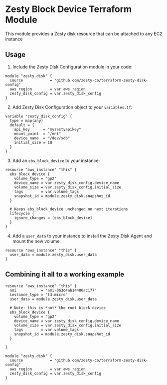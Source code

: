 # Zesty Block Device Terraform Module
This module provides a Zesty disk resource that can be attached to any EC2 instance

## Usage

1. Include the Zesty Disk Configuration module in your code:
```hcl
module "zesty_disk" {
  source            = "github.com/zesty-co/terraform-zesty-disk-config"
  aws_region        = var.aws_region
  zesty_disk_config = var.zesty_disk_config
}
```

2. Add Zesty Disk Configuration object to your `variables.tf`:
```hcl
variable "zesty_disk_config" {
  type = map(any)
  default = {
    api_key      = "myzestyapikey"
    mount_point  = "/mnt"
    device_name  = "/dev/sdb"
    initial_size = 10
  }
}
```

3. Add an `ebs_block_device` to your instance:

```hcl
resource "aws_instance" "this" {
  ebs_block_device {
    volume_type = "gp2"
    device_name = var.zesty_disk_config.device_name
    volume_size = var.zesty_disk_config.initial_size
    tags        = var.volume_tags
    snapshot_id = module.zesty_disk.snapshot_id
  }

  # Keeps ebs_block_device unchanged on next iterations
  lifecycle {
    ignore_changes = [ebs_block_device]
  }
}
```

4. Add a `user_data` to your instance to install the Zesty Disk Agent and mount the new volume
```hcl
resource "aws_instance" "this" {
  user_data = module.zesty_disk.user_data
}
```

## Combining it all to a working example
```hcl
resource "aws_instance" "this" {
  ami           = "ami-063d4ab14480ac177"
  instance_type = "t3.micro"
  user_data = module.zesty_disk.user_data

  # Note: this is *not* the root block device
  ebs_block_device {
    volume_type = "gp2"
    device_name = var.zesty_disk_config.device_name
    volume_size = var.zesty_disk_config.initial_size
    tags        = var.volume_tags
    snapshot_id = module.zesty_disk.snapshot_id
  }

}

module "zesty_disk" {
  source            = "github.com/zesty-co/terraform-zesty-disk-config"
  aws_region        = var.aws_region
  zesty_disk_config = var.zesty_disk_config
}
```
